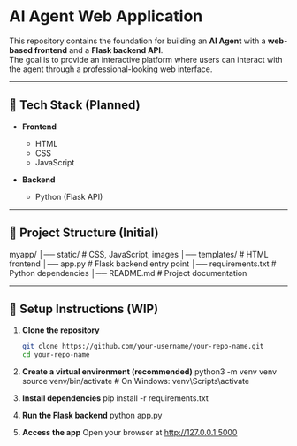 # AI Agent Web Application

This repository contains the foundation for building an **AI Agent** with a **web-based frontend** and a **Flask backend API**.  
The goal is to provide an interactive platform where users can interact with the agent through a professional-looking web interface.

---

## 🚀 Tech Stack (Planned)

- **Frontend**
  - HTML  
  - CSS  
  - JavaScript  

- **Backend**
  - Python (Flask API)  

---

## 📂 Project Structure (Initial)

myapp/
│── static/ # CSS, JavaScript, images
│── templates/ # HTML frontend
│── app.py # Flask backend entry point
│── requirements.txt # Python dependencies
│── README.md # Project documentation


---

## 🔧 Setup Instructions (WIP)

1. **Clone the repository**
   ```bash
   git clone https://github.com/your-username/your-repo-name.git
   cd your-repo-name

2. **Create a virtual environment (recommended)**
python3 -m venv venv
source venv/bin/activate   # On Windows: venv\Scripts\activate

3. **Install dependencies**
pip install -r requirements.txt

4. **Run the Flask backend**
python app.py

5. **Access the app**
Open your browser at http://127.0.0.1:5000


